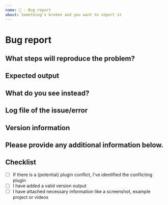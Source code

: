 ```yaml
---
name: 🐛 - Bug report
about: Something's broken and you want to report it
---
```


# Bug report

## What steps will reproduce the problem?

## Expected output

## What do you see instead?

## Log file of the issue/error

<!-- Xcode or Android Studio log files are very important in case of a crash! -->
<!-- Please format the stacktraces with ``` -->

## Version information

<!-- Please post the output of npx cordova info NOT npx ionic info!-->

## Please provide any additional information below.

## Checklist

<!-- Please check the items below with x and remv the space. [x] NOT [x ] or [+] -->

-   [ ] If there is a (potential) plugin conflict, I've identified the conflicting plugin
-   [ ] I have added a valid version output
-   [ ] I have attached necessary information like a screenshot, example project or videos
